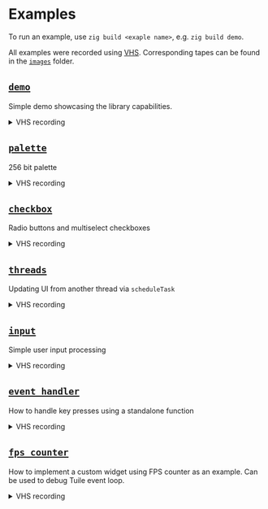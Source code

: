 # Examples

To run an example, use `zig build <exaple name>`, e.g. `zig build demo`.

All examples were recorded using [VHS](https://github.com/charmbracelet/vhs). Corresponding tapes can be found in the [`images`](./images/) folder.

## [`demo`](./src/demo.zig)

Simple demo showcasing the library capabilities.

<details>
  <summary>VHS recording</summary>

  ![Demo gif](./images/demo.gif)

</details>

## [`palette`](./src/palette.zig)

256 bit palette

<details>
  <summary>VHS recording</summary>

  ![Palette gif](./images/palette.gif)
</details>

## [`checkbox`](./src/checkbox.zig)

Radio buttons and multiselect checkboxes

<details>
  <summary>VHS recording</summary>

  ![Checkboxes gif](./images/checkbox.gif)
</details>

## [`threads`](./src/threads.zig)

Updating UI from another thread via `scheduleTask`

<details>
  <summary>VHS recording</summary>

  ![Threads gif](./images/threads.gif)
</details>

## [`input`](./src/input.zig)

Simple user input processing

<details>
  <summary>VHS recording</summary>

  ![Input gif](./images/input.gif)
</details>

## [`event_handler`](./src/event_handler.zig)

How to handle key presses using a standalone function

<details>
  <summary>VHS recording</summary>

  ![Event Handler gif](./images/event_handler.png)
</details>

## [`fps_counter`](./src/fps_counter.zig)

How to implement a custom widget using FPS counter as an example. Can be used to debug Tuile event loop.

<details>
  <summary>VHS recording</summary>

  ![FPS Counter gif](./images/fps_counter.gif)
</details>
